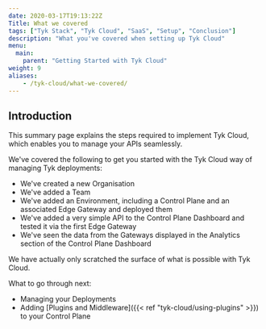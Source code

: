 ```yaml
---
date: 2020-03-17T19:13:22Z
Title: What we covered
tags: ["Tyk Stack", "Tyk Cloud", "SaaS", "Setup", "Conclusion"]
description: "What you've covered when setting up Tyk Cloud"
menu:
  main:
    parent: "Getting Started with Tyk Cloud"
weight: 9
aliases:
    - /tyk-cloud/what-we-covered/
---
```


## Introduction

This summary page explains the steps required to implement Tyk Cloud, which enables you to manage your APIs seamlessly. 

We've covered the following to get you started with the Tyk Cloud way of managing Tyk deployments:

* We've created a new Organisation
* We've added a Team
* We've added an Environment, including a Control Plane and an associated Edge Gateway and deployed them
* We've added a very simple API to the Control Plane Dashboard and tested it via the first Edge Gateway
* We've seen the data from the Gateways displayed in the Analytics section of the Control Plane Dashboard

We have actually only scratched the surface of what is possible with Tyk Cloud.

What to go through next:

* Managing your Deployments
* Adding [Plugins and Middleware]({{< ref "tyk-cloud/using-plugins" >}}) to your Control Plane
